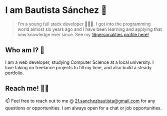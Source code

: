 
#  I am Bautista Sánchez 🥳

> I'm a young full stack developer 👨🏽‍💻. I got into the programming world almost six years ago and I have been learning and applying that new knowledge ever since. See my [16personalities profile here!](https://www.16personalities.com/profiles/3ede20010c15e)

##  Who am I? 🤔
I am a web developer, studying Computer Science at a local university. I love taking on freelance projects to fill my time, and also build a steady portfolio. 

##  Reach me! ✍🏽

📫 Feel free to reach out to me @ 2f.sanchezbautista@gmail.com for any questions or opportunities. I am always open for a chat or job opportunities.
